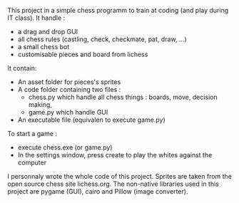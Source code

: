 This project in a simple chess programm to train at coding (and play during IT class). It handle :
 - a drag and drop GUI
 - all chess rules (castling, check, checkmate, pat, draw, ...)
 - a small chess bot
 - customisable pieces and board from lichess

It contain:
 - An asset folder for pieces's sprites
 - A code folder containing two files :
    - chess.py which handle all chess things : boards, move, decision making, 
    - game.py which handle GUI
 - An executable file (equivalen to execute game.py)

To start a game :
 - execute chess.exe (or game.py)
 - In the settings window, press create to play the whites against the computer

I personnaly wrote the whole code of this project.
Sprites are taken from the open source chess site lichess.org.
The non-native libraries used in this project are pygame (GUI), cairo and Pillow (image converter).
